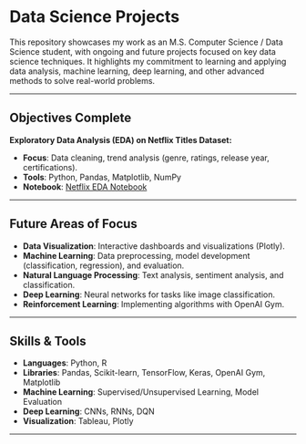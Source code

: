 # Data Science Projects

This repository showcases my work as an M.S. Computer Science / Data Science student, with ongoing and future projects focused on key data science techniques. It highlights my commitment to learning and applying data analysis, machine learning, deep learning, and other advanced methods to solve real-world problems.

---
## Objectives Complete

**Exploratory Data Analysis (EDA) on Netflix Titles Dataset:**
- **Focus**: Data cleaning, trend analysis (genre, ratings, release year, certifications).
- **Tools**: Python, Pandas, Matplotlib, NumPy
- **Notebook**: [Netflix EDA Notebook](./netflix.ipynb)


---
## Future Areas of Focus

- **Data Visualization**: Interactive dashboards and visualizations (Plotly).
- **Machine Learning**: Data preprocessing, model development (classification, regression), and evaluation.
- **Natural Language Processing**: Text analysis, sentiment analysis, and classification.
- **Deep Learning**: Neural networks for tasks like image classification.
- **Reinforcement Learning**: Implementing algorithms with OpenAI Gym.

---
## Skills & Tools

- **Languages**: Python, R
- **Libraries**: Pandas, Scikit-learn, TensorFlow, Keras, OpenAI Gym, Matplotlib
- **Machine Learning**: Supervised/Unsupervised Learning, Model Evaluation
- **Deep Learning**: CNNs, RNNs, DQN
- **Visualization**: Tableau, Plotly

---
